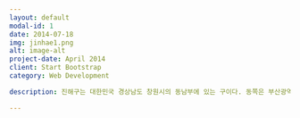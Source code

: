 ```yaml
---
layout: default
modal-id: 1
date: 2014-07-18
img: jinhae1.png
alt: image-alt
project-date: April 2014
client: Start Bootstrap
category: Web Development

description: 진해구는 대한민국 경상남도 창원시의 동남부에 있는 구이다. 동쪽은 부산광역시 강서구와 북쪽은 성산구, 진해시와 접하고, 서쪽은 마산만을 사이에 두고 마산합포구와 마주하며, 남쪽은 진해만을 사이에 두고 거제시와 마주한다. 한국 전쟁 당시 1950년부터 한국군과 UN군의 해군기지로 사용되면서 대한민국 해군의 중심기지로 자리잡았다. 진행항은 대한민국 해군의 모항이고, 해군 사관학교와 여러 사령부가 위치하고 있으며, 군항도시와 벚꽃축제로 유명하다<br><br><h3>위치</h3><br><img src="진해.png"><br><br><h3>여행지</h3><br><img src="용추폭포.jpg"><br><h4>" 용추폭포 "</h4><br><br>여기에 흐르는 물의 맑기가 구슬같이 흰 바위들과 어울려 물이 흐른다기 보다는 바위가 흐른다는 느낌을 준다. 이 기암괴석을 이름하여 왕룡츄라 하듯이 흡사 하늘에서 내려온 용이 누웅있는 형상이다. 지금도 가끔씩 용녀가 내려와 목욕을 한다고 믿어지고 있을 정도이니 그 신비스런 경관을 상상할 수 있다. 이곳을 옥계동이라 부르며 용추폭포로 시작하여 아홉군데의 아름다운 경치가 있으니 이를 옥계구곡이라 부르는데 다움과 같다. <br><br> 1. 와룡추  2. 무송암  3. 탁령뇌  4. 고실탄  5. 일사대  6. 추월담  7. 청풍협  8. 귀유연  9. 농완계<br><br>용추폭포는 가평읍에서 북서쪽으로 계곡을 따라 6km 쯤 올라간 곳에 위치하며, 폭포가 있는 주차장(조옥동)에서 북서로 이어지는 계곡을 따라 올라가면 장장 10km가 넘는 계곡이 올라갈 수록 새로운 맛을 느끼게 한다. <br>특히 입구에서 30분쯤 올라간 지점의 크게 휘어져 들어간 굽이가 아름답다. 암벽과 능선을 바짝 끼고 굽이쳐 흐르는 물살이 보기 좋고 자연 풀장을 이룬 탕이 지나가는 사람을 부른다. 이후로도 올라가면서 펼쳐지는 정경이 각각 특이한 멋을 나타내고 있고 인적이 드물기 때문에 호젓한 맛을 즐길 수 있다.<br><br><img src="해안산책로.jpg"><br><img src="흰돌매공원.jpg"><br><img src="흰여울길.jpg"><br><br>먹거리</br>.

---
```


